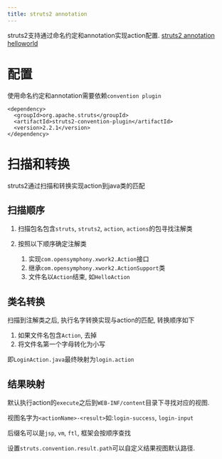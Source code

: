 ```yaml
---
title: struts2 annotation
---
```


struts2支持通过命名约定和annotation实现action配置. [struts2 annotation helloworld][2]

# 配置

使用命名约定和annotation需要依赖`convention plugin`

```
<dependency>
  <groupId>org.apache.struts</groupId>
  <artifactId>struts2-convention-plugin</artifactId>
  <version>2.2.1</version>
</dependency>
```

# 扫描和转换

struts2通过扫描和转换实现action到java类的匹配

## 扫描顺序

1. 扫描包名包含`struts`, `struts2`, `action`, `actions`的包寻找注解类
2. 按照以下顺序确定注解类

    1. 实现`com.opensymphony.xwork2.Action`接口
    2. 继承`com.opensymphony.xwork2.ActionSupport`类
    3. 文件名以`Action`结束, 如`HelloAction`

## 类名转换

扫描到注解类之后, 执行名字转换实现与action的匹配, 转换顺序如下

1. 如果文件名包含`Action`, 去掉
2. 将文件名第一个字母转化为小写

即`LoginAction.java`最终映射为`login.action`

## 结果映射

默认执行action的`execute`之后到`WEB-INF/content`目录下寻找对应的视图.

视图名字为`<actionName>-<result>`如:`login-success`, `login-input`

后缀名可以是`jsp`, `vm`, `ftl`, 框架会按顺序查找

设置`struts.convention.result.path`可以自定义结果视图默认路径.


[2]: https://github.com/qiu-deqing/struts2-in-action/tree/master/helloword-annotated
[1]: http://struts.apache.org/docs/struts-2-annotations.html
